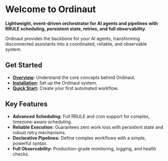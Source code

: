 # Welcome to Ordinaut

**Lightweight, event-driven orchestrator for AI agents and pipelines with RRULE scheduling, persistent state, retries, and full observability.**

Ordinaut provides the backbone for your AI agents, transforming disconnected assistants into a coordinated, reliable, and observable system.

## Get Started

- **[Overview](getting-started/overview.md):** Understand the core concepts behind Ordinaut.
- **[Installation](getting-started/installation.md):** Set up the Ordinaut system.
- **[Quick Start](getting-started/quick-start.md):** Create your first automated workflow.

## Key Features

- **Advanced Scheduling:** Full RRULE and cron support for complex, timezone-aware scheduling.
- **Reliable Execution:** Guarantees zero work loss with persistent state and robust retry mechanisms.
- **Declarative Pipelines:** Define complex workflows with a simple, powerful syntax.
- **Full Observability:** Production-grade monitoring, logging, and health checks.
